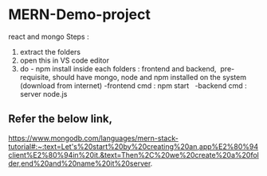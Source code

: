 # MERN-Demo-project
react and mongo
Steps :
1. extract the folders
2.  open this in VS code editor
3.  do - npm install inside each folders : frontend and backend, 
pre-requisite, should have mongo, node and npm installed on the system (download from internet)
-frontend cmd : npm start  
-backend cmd : server node.js

## Refer the below link, 
https://www.mongodb.com/languages/mern-stack-tutorial#:~:text=Let's%20start%20by%20creating%20an,app%E2%80%94client%E2%80%94in%20it.&text=Then%2C%20we%20create%20a%20folder,end%20and%20name%20it%20server.
